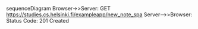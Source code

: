 sequenceDiagram
    Browser->>Server: GET https://studies.cs.helsinki.fi/exampleapp/new_note_spa
    Server-->>Browser: Status Code: 201 Created
  

   

